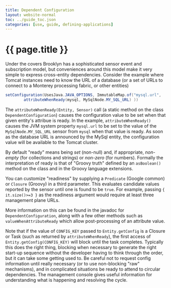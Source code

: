 ```yaml
---
title: Dependent Configuration
layout: website-normal
toc: ../guide_toc.json
categories: [use, guide, defining-applications]
---
```

# {{ page.title }}

Under the covers Brooklyn has a sophisticated sensor event and subscription model, but conveniences around this model make it very simple to express cross-entity dependencies. Consider the example where Tomcat instances need to know the URL of a database (or a set of URLs to connect to a Monterey processing fabric, or other entities)

```java
setConfiguration(UsesJava.JAVA_OPTIONS, ImmutableMap.of("mysql.url", 
	    attributeWhenReady(mysql, MySqlNode.MY_SQL_URL) ))
```

The ``attributeWhenReady(Entity, Sensor)`` call (a static method on the class ``DependentConfiguration``)
causes the configuration value to be set when that given entity's attribue is ready. 
In the example, ``attributeWhenReady()`` causes the JVM system property ``mysql.url`` to be set to the value of the ``MySqlNode.MY_SQL_URL`` sensor from ``mysql`` when that value is ready. As soon as the database URL is announced by the MySql entity, the configuration value will be available to the Tomcat cluster. 

By default "ready" means being *set* (non-null) and, if appropriate, *non-empty* (for collections and strings) or *non-zero* (for numbers). Formally the interpretation of ready is that of "Groovy truth" defined by an ``asBoolean()`` method on the class and in the Groovy language extensions. 

You can customize "readiness" by supplying a ``Predicate`` (Google common) or ``Closure`` (Groovy) in a third parameter. 
This evaluates candidate values reported by the sensor until one is found to be ``true``. 
For example, passing ``{ it.size()>=3 }`` as the readiness argument would require at least three management plane URLs.

More information on this can be found in the javadoc for ``DependentConfiguration``,
along with a few other methods such as ``valueWhenAttributeReady`` which allow post-processing of an attribute value.

Note that if the value of ``CONFIG_KEY`` passed to ``Entity.getConfig`` is a Closure or Task (such as returned by ``attributeWhenReady``),
the first access of ``Entity.getConfig(CONFIG_KEY)`` will block until the task completes.
Typically this does the right thing, blocking when necessary to generate the right start-up sequence
without the developer having to think through the order, but it can take some getting used to.
Be careful not to request config information until really necessary (or to use non-blocking "raw" mechanisms),
and in complicated situations be ready to attend to circular dependencies.
The management console gives useful information for understanding what is happening and resolving the cycle.
